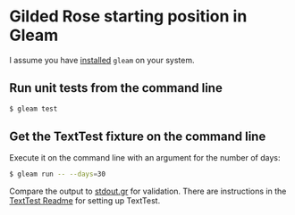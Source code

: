 # Gilded Rose starting position in Gleam

I assume you have [installed](https://gleam.run/getting-started/installing/) `gleam` on your system.

## Run unit tests from the command line

```sh
$ gleam test
```

## Get the TextTest fixture on the command line

Execute it on the command line with an argument for the number of days:

```sh
$ gleam run -- --days=30
```

Compare the output to [stdout.gr](../texttests/ThirtyDays/stdout.gr) for validation.
There are instructions in the [TextTest Readme](../texttests/README.md) for setting up TextTest. 
